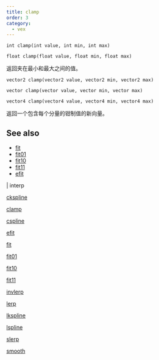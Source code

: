 ```yaml
---
title: clamp
order: 3
category:
  - vex
---
```


`int clamp(int value, int min, int max)`

`float clamp(float value, float min, float max)`

返回夹在最小和最大之间的值。

`vector2 clamp(vector2 value, vector2 min, vector2 max)`

`vector clamp(vector value, vector min, vector max)`

`vector4 clamp(vector4 value, vector4 min, vector4 max)`

返回一个包含每个分量的钳制值的新向量。

## See also

- [fit](fit.html)
- [fit01](fit01.html)
- [fit10](fit10.html)
- [fit11](fit11.html)
- [efit](efit.html)

|
interp

[ckspline](ckspline.html)

[clamp](clamp.html)

[cspline](cspline.html)

[efit](efit.html)

[fit](fit.html)

[fit01](fit01.html)

[fit10](fit10.html)

[fit11](fit11.html)

[invlerp](invlerp.html)

[lerp](lerp.html)

[lkspline](lkspline.html)

[lspline](lspline.html)

[slerp](slerp.html)

[smooth](smooth.html)
